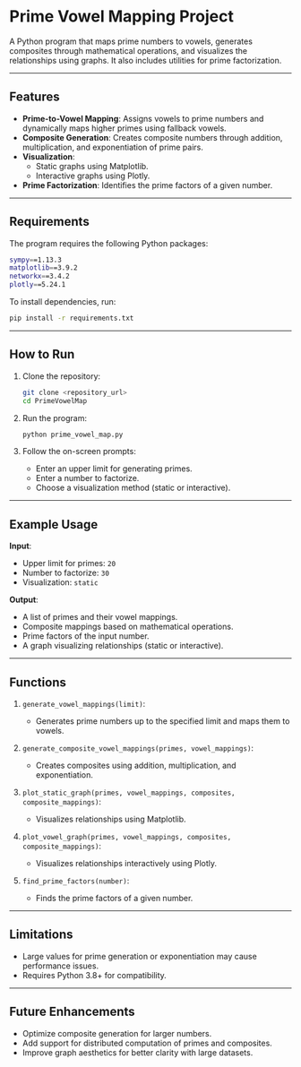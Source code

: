 # Prime Vowel Mapping Project

A Python program that maps prime numbers to vowels, generates composites through mathematical operations, and visualizes the relationships using graphs. It also includes utilities for prime factorization.

---

## Features
- **Prime-to-Vowel Mapping**: Assigns vowels to prime numbers and dynamically maps higher primes using fallback vowels.
- **Composite Generation**: Creates composite numbers through addition, multiplication, and exponentiation of prime pairs.
- **Visualization**:
  - Static graphs using Matplotlib.
  - Interactive graphs using Plotly.
- **Prime Factorization**: Identifies the prime factors of a given number.

---

## Requirements
The program requires the following Python packages:

```bash
sympy==1.13.3
matplotlib==3.9.2
networkx==3.4.2
plotly==5.24.1
```

To install dependencies, run:

```bash
pip install -r requirements.txt
```

---

## How to Run
1. Clone the repository:

   ```bash
   git clone <repository_url>
   cd PrimeVowelMap
   ```

2. Run the program:

   ```bash
   python prime_vowel_map.py
   ```

3. Follow the on-screen prompts:
   - Enter an upper limit for generating primes.
   - Enter a number to factorize.
   - Choose a visualization method (static or interactive).

---

## Example Usage
**Input**:
- Upper limit for primes: `20`
- Number to factorize: `30`
- Visualization: `static`

**Output**:
- A list of primes and their vowel mappings.
- Composite mappings based on mathematical operations.
- Prime factors of the input number.
- A graph visualizing relationships (static or interactive).

---

## Functions
1. `generate_vowel_mappings(limit)`:
   - Generates prime numbers up to the specified limit and maps them to vowels.

2. `generate_composite_vowel_mappings(primes, vowel_mappings)`:
   - Creates composites using addition, multiplication, and exponentiation.

3. `plot_static_graph(primes, vowel_mappings, composites, composite_mappings)`:
   - Visualizes relationships using Matplotlib.

4. `plot_vowel_graph(primes, vowel_mappings, composites, composite_mappings)`:
   - Visualizes relationships interactively using Plotly.

5. `find_prime_factors(number)`:
   - Finds the prime factors of a given number.

---

## Limitations
- Large values for prime generation or exponentiation may cause performance issues.
- Requires Python 3.8+ for compatibility.

---

## Future Enhancements
- Optimize composite generation for larger numbers.
- Add support for distributed computation of primes and composites.
- Improve graph aesthetics for better clarity with large datasets.

